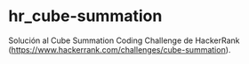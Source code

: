 # hr_cube-summation
Solución al Cube Summation Coding Challenge de HackerRank (https://www.hackerrank.com/challenges/cube-summation).
